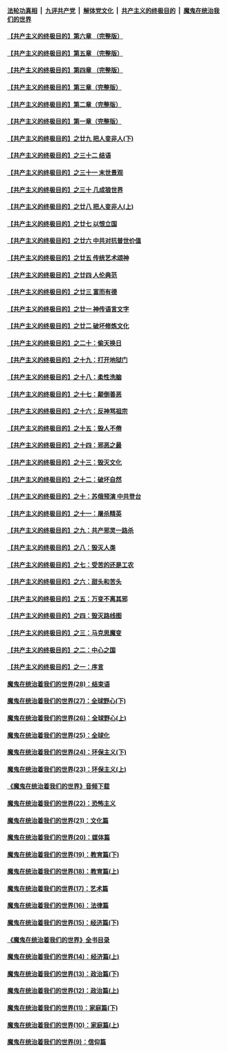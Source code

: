 ####  [法轮功真相](../../../../basic/blob/master/README.md?t=04221201) &nbsp;|&nbsp; [九评共产党](../../../../9ping.md/blob/master/README.md?t=04221201) &nbsp;|&nbsp; [解体党文化](../../../../jtdwh.md/blob/master/README.md?t=04221201)  &nbsp;|&nbsp; [共产主义的终极目的](../../../../gczydzjmd.md/blob/master/README.md?t=04221201) &nbsp;|&nbsp; [魔鬼在统治我们的世界](../../../../mgztzwmdsj.md/blob/master/README.md?t=04221201) 

#### [【共产主义的终极目的】第六章 （完整版）](../pages/nsc422/n11428913.md?t=04221201) 

#### [【共产主义的终极目的】第五章 （完整版）](../pages/nsc422/n11428912.md?t=04221201) 

#### [【共产主义的终极目的】第四章 （完整版）](../pages/nsc422/n11428907.md?t=04221201) 

#### [【共产主义的终极目的】第三章（完整版）](../pages/nsc422/n11428848.md?t=04221201) 

#### [【共产主义的终极目的】第二章（完整版）](../pages/nsc422/n11428831.md?t=04221201) 

#### [【共产主义的终极目的】第一章（完整版）](../pages/nsc422/n11417651.md?t=04221201) 

#### [【共产主义的终极目的】之廿九 把人变非人(下)](../pages/nsc422/n11344140.md?t=04221201) 

#### [【共产主义的终极目的】之三十二 结语](../pages/nsc422/n11360535.md?t=04221201) 

#### [【共产主义的终极目的】之三十一 末世景观](../pages/nsc422/n11351129.md?t=04221201) 

#### [【共产主义的终极目的】之三十 几成狼世界](../pages/nsc422/n11348280.md?t=04221201) 

#### [【共产主义的终极目的】之廿八 把人变非人(上)](../pages/nsc422/n11340492.md?t=04221201) 

#### [【共产主义的终极目的】之廿七 以恨立国](../pages/nsc422/n11336944.md?t=04221201) 

#### [【共产主义的终极目的】之廿六 中共对抗普世价值](../pages/nsc422/n11324785.md?t=04221201) 

#### [【共产主义的终极目的】之廿五 传统艺术颂神](../pages/nsc422/n11296396.md?t=04221201) 

#### [【共产主义的终极目的】之廿四 人伦典范](../pages/nsc422/n11296397.md?t=04221201) 

#### [【共产主义的终极目的】之廿三 富而有德](../pages/nsc422/n11283598.md?t=04221201) 

#### [【共产主义的终极目的】之廿一 神传语言文字](../pages/nsc422/n11263265.md?t=04221201) 

#### [【共产主义的终极目的】之廿二 破坏修炼文化](../pages/nsc422/n11245728.md?t=04221201) 

#### [【共产主义的终极目的】之二十：偷天换日](../pages/nsc422/n11238846.md?t=04221201) 

#### [【共产主义的终极目的】之十九：打开地狱门](../pages/nsc422/n11206376.md?t=04221201) 

#### [【共产主义的终极目的】之十八：柔性洗脑](../pages/nsc422/n11199994.md?t=04221201) 

#### [【共产主义的终极目的】之十七：颠倒善恶](../pages/nsc422/n11179782.md?t=04221201) 

#### [【共产主义的终极目的】之十六：反神骂祖宗](../pages/nsc422/n11166798.md?t=04221201) 

#### [【共产主义的终极目的】之十五：毁人不倦](../pages/nsc422/n11166792.md?t=04221201) 

#### [【共产主义的终极目的】之十四：邪恶之最](../pages/nsc422/n11150249.md?t=04221201) 

#### [【共产主义的终极目的】之十三：毁灭文化](../pages/nsc422/n11135227.md?t=04221201) 

#### [【共产主义的终极目的】之十二：破坏自然](../pages/nsc422/n11135214.md?t=04221201) 

#### [【共产主义的终极目的】之十：苏俄预演 中共登台](../pages/nsc422/n11118424.md?t=04221201) 

#### [【共产主义的终极目的】之十一：屠杀精英](../pages/nsc422/n11118442.md?t=04221201) 

#### [【共产主义的终极目的】之九：共产邪灵一路杀](../pages/nsc422/n11114139.md?t=04221201) 

#### [【共产主义的终极目的】之八：毁灭人类](../pages/nsc422/n11108503.md?t=04221201) 

#### [【共产主义的终极目的】之七：受苦的还是工农](../pages/nsc422/n11101809.md?t=04221201) 

#### [【共产主义的终极目的】之六：甜头和苦头](../pages/nsc422/n11096971.md?t=04221201) 

#### [【共产主义的终极目的】之五：万变不离其邪](../pages/nsc422/n11091285.md?t=04221201) 

#### [【共产主义的终极目的】之四：毁灭路线图](../pages/nsc422/n11086284.md?t=04221201) 

#### [【共产主义的终极目的】之三：马克思魔变](../pages/nsc422/n11061941.md?t=04221201) 

#### [【共产主义的终极目的】之二：中心之国](../pages/nsc422/n11047728.md?t=04221201) 

#### [【共产主义的终极目的】之一：序言](../pages/nsc422/n11086077.md?t=04221201) 

#### [魔鬼在统治着我们的世界(28)：结束语](../pages/nsc422/n10936246.md?t=04221201) 

#### [魔鬼在统治着我们的世界(27)：全球野心(下)](../pages/nsc422/n10928319.md?t=04221201) 

#### [魔鬼在统治着我们的世界(26)：全球野心(上)](../pages/nsc422/n10900318.md?t=04221201) 

#### [魔鬼在统治着我们的世界(25)：全球化](../pages/nsc422/n10788205.md?t=04221201) 

#### [魔鬼在统治着我们的世界(24)：环保主义(下)](../pages/nsc422/n10695307.md?t=04221201) 

#### [魔鬼在统治着我们的世界(23)：环保主义(上)](../pages/nsc422/n10688613.md?t=04221201) 

#### [《魔鬼在统治着我们的世界》音频下载](../pages/nsc422/n10635553.md?t=04221201) 

#### [魔鬼在统治着我们的世界(22)：恐怖主义](../pages/nsc422/n10614727.md?t=04221201) 

#### [魔鬼在统治着我们的世界(21)：文化篇](../pages/nsc422/n10597706.md?t=04221201) 

#### [魔鬼在统治着我们的世界(20)：媒体篇](../pages/nsc422/n10586579.md?t=04221201) 

#### [魔鬼在统治着我们的世界(19)：教育篇(下)](../pages/nsc422/n10564808.md?t=04221201) 

#### [魔鬼在统治着我们的世界(18)：教育篇(上)](../pages/nsc422/n10526970.md?t=04221201) 

#### [魔鬼在统治着我们的世界(17)：艺术篇](../pages/nsc422/n10499093.md?t=04221201) 

#### [魔鬼在统治着我们的世界(16)：法律篇](../pages/nsc422/n10485969.md?t=04221201) 

#### [魔鬼在统治着我们的世界(15)：经济篇(下)](../pages/nsc422/n10469975.md?t=04221201) 

#### [《魔鬼在统治着我们的世界》全书目录](../pages/nsc422/n10464261.md?t=04221201) 

#### [魔鬼在统治着我们的世界(14)：经济篇(上)](../pages/nsc422/n10457370.md?t=04221201) 

#### [魔鬼在统治着我们的世界(13)：政治篇(下)](../pages/nsc422/n10448270.md?t=04221201) 

#### [魔鬼在统治着我们的世界(12)：政治篇(上)](../pages/nsc422/n10444576.md?t=04221201) 

#### [魔鬼在统治着我们的世界(11)：家庭篇(下)](../pages/nsc422/n10440961.md?t=04221201) 

#### [魔鬼在统治着我们的世界(10)：家庭篇(上)](../pages/nsc422/n10435448.md?t=04221201) 

#### [魔鬼在统治着我们的世界(9)：信仰篇](../pages/nsc422/n10432159.md?t=04221201) 

